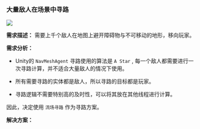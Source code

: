 ### 大量敌人在场景中寻路

![](Image/0.png)

**需求描述：** 需要上千个敌人在地图上避开障碍物与不可移动的地形，移向玩家。

**需求分析：** 

* Unity的 `NavMeshAgent` 寻路使用的算法是 `A Star` , 每一个敌人都需要进行一次寻路计算，并不适合大量敌人的情况下使用。

* 所有需要寻路的实体都是敌人，所以寻路的目标都是玩家。

* 寻路逻辑不需要特别高的及时性，可以将其放在其他线程进行计算。

因此，决定使用 `流场寻路` 作为寻路方案。

**解决方案：**

